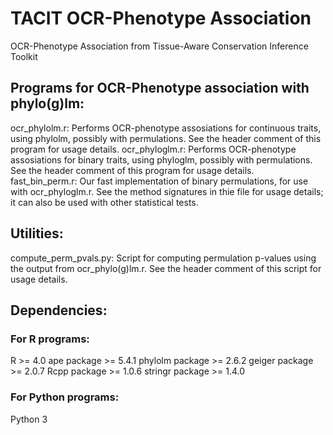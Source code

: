 # TACIT OCR-Phenotype Association
OCR-Phenotype Association from Tissue-Aware Conservation Inference Toolkit

## Programs for OCR-Phenotype association with phylo(g)lm:
ocr_phylolm.r:    Performs OCR-phenotype assosiations for continuous traits, using phylolm, possibly with permulations.
                  See the header comment of this program for usage details.
ocr_phyloglm.r:   Performs OCR-phenotype assosiations for binary traits, using phyloglm, possibly with permulations.
                  See the header comment of this program for usage details.     
fast_bin_perm.r: Our fast implementation of binary permulations, for use with ocr_phyloglm.r. See the method signatures
                 in thie file for usage details; it can also be used with other statistical tests. 

## Utilities:
compute_perm_pvals.py: Script for computing permulation p-values using the output from ocr_phylo(g)lm.r.
                       See the header comment of this script for usage details.

## Dependencies:
### For R programs:
R >= 4.0
ape package >= 5.4.1
phylolm package >= 2.6.2
geiger package >= 2.0.7
Rcpp package >= 1.0.6
stringr package >= 1.4.0

### For Python programs:
Python 3


